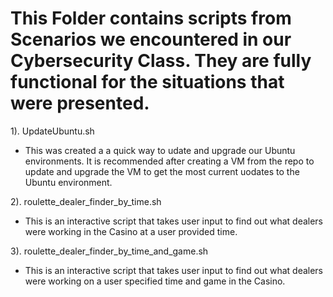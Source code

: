 # This Folder contains scripts from Scenarios we encountered in our Cybersecurity Class. They are fully functional for the situations that were presented. 

1). UpdateUbuntu.sh 
  - This was created a a quick way to udate and upgrade our Ubuntu environments. It is recommended after creating a VM from the repo to update and upgrade the VM to get the most current uodates to the Ubuntu environment.

2). roulette_dealer_finder_by_time.sh
  - This is an interactive script that takes user input to find out what dealers were working in the Casino at a user provided time. 

3). roulette_dealer_finder_by_time_and_game.sh
  - This is an interactive script that takes user input to find out what dealers were working on a user specified time and game in the Casino.  
